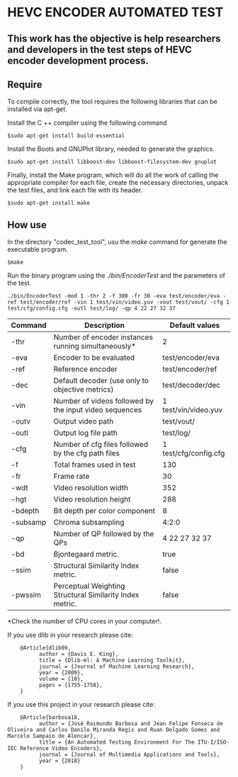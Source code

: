 HEVC ENCODER AUTOMATED TEST
===================


This work has the objective is help researchers and developers in the test steps of HEVC encoder development process.
----------

Require
--------------------
To compile correctly, the tool requires the following libraries that can be installed via apt-get.

Install the C ++ compiler using the following command

	$sudo apt-get install build-essential

Install the Boots and GNUPlot library, needed to generate the graphics.

	$sudo apt-get install libboost-dev libboost-filesystem-dev gnuplot

Finally, install the Make program, which will do all the work of calling the appropriate compiler for each file, create the necessary directories, unpack the test files, and link each file with its header.

	$sudo apt-get install make



How use
--------------------

In the directory "codec_test_tool", usu the *make* command for generate the executable program.
		
	$make

Run the binary program using the *./bin/EncoderTest* and the parameters of the test.

	./bin/EncoderTest -mod 1 -thr 2 -f 300 -fr 30 -eva test/encoder/eva -ref test/encoder/ref -vin 1 test/vin/video.yuv -vout test/vout/ -cfg 1 test/cfg/config.cfg -outl test/log/ -qp 4 22 27 32 37
	 
Command     | Description												| Default values
-------- 	| ---														| ---
-thr     	| Number of encoder instances running simultaneously* 		| 2
-eva     	| Encoder to be evaluated									| test/encoder/eva
-ref     	| Reference encoder 										| test/encoder/ref
-dec 	 	| Default decoder (use only to objective metrics) 			| test/decoder/dec
-vin     	| Number of videos followed by the input video sequences	| 1	test/vin/video.yuv
-outv     	| Output video path 										| test/vout/
-outl     	| Output log file path										| test/log/
-cfg     	| Number of cfg files followed by the cfg path files 		| 1 test/cfg/config.cfg
-f     		| Total frames used in test 								| 130
-fr     	| Frame rate 												| 30
-wdt     	| Video resolution width 									| 352
-hgt     	| Video resolution height 									| 288
-bdepth 	| Bit depth per color component 							| 8
-subsamp 	| Chroma subsampling 										| 4:2:0
-qp     	| Number of QP followed by the QPs 							| 4 22 27 32 37
-bd     	| Bjontegaard metric. 										| true
-ssim		| Structural Similarity Index metric.						| false
-pwssim 	| Perceptual Weighting Structural Similarity Index metric.	| false


\*Check the number of CPU cores in your computer!.



If you use dlib in your research please cite:


		@Article{dlib09,
			  author = {Davis E. King},
			  title = {Dlib-ml: A Machine Learning Toolkit},
			  journal = {Journal of Machine Learning Research},
			  year = {2009},
			  volume = {10},
			  pages = {1755-1758},
		}



If you use this project in your research please cite:
		
		@Article{barbosa18,
			  author = {José Raimundo Barbosa and Jean Felipe Fonseca de Oliveira and Carlos Danilo Miranda Regis and Ruan Delgado Gomes and Marcelo Sampaio de Alencar},
			  title = {An Automated Testing Environment For The ITU-I/ISO-IEC Reference Video Encoders},
			  journal = {Journal of Multimedia Applications and Tools},
			  year = {2018}
		}
